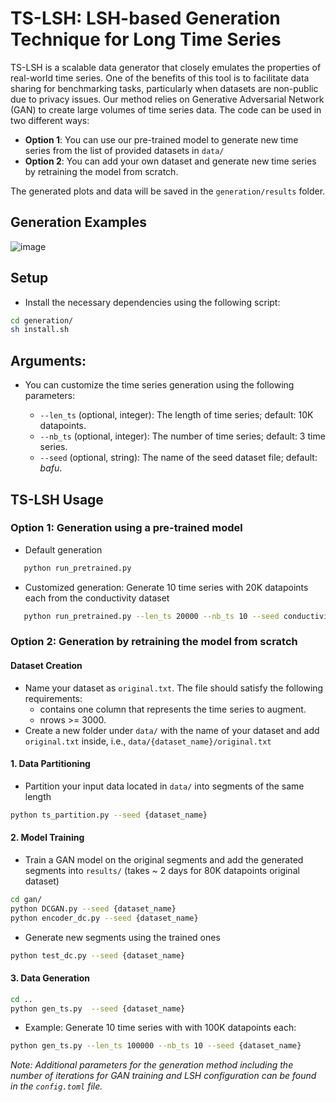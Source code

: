 # TS-LSH: LSH-based Generation Technique for Long Time Series

TS-LSH is a scalable data generator that closely emulates the properties of real-world time series. One of the benefits of this tool is to facilitate data sharing for benchmarking tasks, particularly when datasets are non-public due to privacy issues.  Our method relies on Generative Adversarial Network (GAN) to create large volumes of time series data. The code can be used in two different ways:
- **Option 1**: You can use our pre-trained model to generate new time series from the list of provided datasets in `data/`
- **Option 2**: You can add your own dataset and generate new time series by retraining the model from scratch. 

The generated plots and data will be saved in the `generation/results` folder.

## Generation Examples

![image](https://github.com/eXascaleInfolab/TSM-Bench/assets/15266242/13d8c2f9-fdbf-495f-aaf9-7f5ec0999470)



## Setup
- Install the necessary dependencies using the following script:

```bash
cd generation/
sh install.sh
```


## Arguments:

- You can customize the time series generation using the following parameters:

   - `--len_ts` (optional, integer): The length of time series; default: 10K datapoints.
   - `--nb_ts` (optional, integer): The number of time series; default: 3 time series.
   - `--seed` (optional, string): The name of the seed dataset file; default: _bafu_.

## TS-LSH Usage

### Option 1: Generation using a pre-trained model 


- Default generation
```bash
   python run_pretrained.py
```
- Customized generation: Generate 10 time series with 20K datapoints each from the conductivity dataset 

```bash
   python run_pretrained.py --len_ts 20000 --nb_ts 10 --seed conductivity
```


### Option 2: Generation by retraining the model from scratch 

#### Dataset Creation

- Name your dataset as `original.txt`. The file should satisfy the following requirements:
   - contains one column that represents the time series to augment.
   - nrows >= 3000.
- Create a new folder under `data/` with the name of your dataset and add `original.txt` inside, i.e., `data/{dataset_name}/original.txt`
 

#### 1. Data Partitioning

- Partition your input data located in `data/` into segments of the same length

```bash
python ts_partition.py --seed {dataset_name}
```

#### 2. Model Training



- Train a GAN model on the original segments and add the generated segments into `results/` (takes ~ 2 days for 80K datapoints original dataset) 

```bash
cd gan/
python DCGAN.py --seed {dataset_name}
python encoder_dc.py --seed {dataset_name}
```
- Generate new segments using the trained ones 
```bash
python test_dc.py --seed {dataset_name}
```

#### 3. Data Generation

```bash
cd ..
python gen_ts.py  --seed {dataset_name}
```
- Example: Generate 10 time series with with 100K datapoints each:

```bash
python gen_ts.py --len_ts 100000 --nb_ts 10 --seed {dataset_name}
```
  
<!--
Apply LSH to generate long time series using ```gen_ts.py```. To use this script, the following arguments and examples are provided:

- `--len_ts` (optional, integer): The length of ts.
- `--nb_ts` (optional, integer): The number of ts.
- `--fori` (optional, string): A link to the original file.
- `--fsynth` (optional, string): A link to the synthetic segments.
- `--output_to` (optional, string): A link to the exported generated file.

1. Running the script with default values:

   ```bash
   python gen_ts.py
    ```
1. Generate 10 time series with 100K datapoints each:

```bash
   python gen_ts.py --len_ts 100000 --nb_ts 10
```
The generated plots and data are stored in the `generation/results` folder.
-->


*Note: Additional parameters for the generation method including the number of iterations for GAN training and LSH configuration can be found in the `config.toml` file.*





